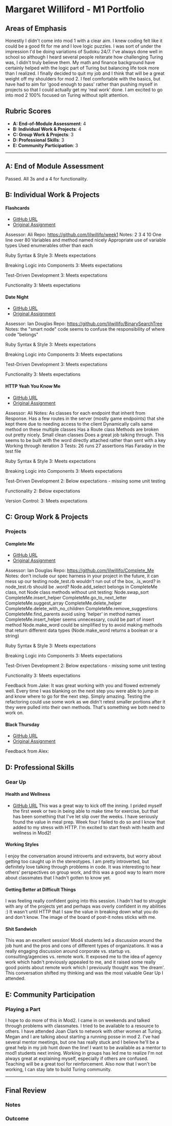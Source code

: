 # Margaret Williford - M1 Portfolio

## Areas of Emphasis

Honestly I didn't come into mod 1 with a clear aim. I knew coding felt like it could be a good fit for me and I love logic puzzles. I was sort of under the impression I'd be doing variations of Sudoku 24/7. I've always done well in school so although I heard several people reiterate how challenging Turing was, I didn't truly believe them. My math and finance background have certainly helped with the logic part of Turing but balancing life took more than I realized. I finally decided to quit my job and I think that will be a great weight off my shoulders for mod 2. I feel comfortable with the basics, but have had to aim for 'good enough to pass' rather than pushing myself  in projects so that I could actually get my 'real work' done. I am excited to go into mod 2 100% focused on Turing without split attention. 

## Rubric Scores

* **A: End-of-Module Assessment**: 4
* **B: Individual Work & Projects**: 4
* **C: Group Work & Projects**: 3
* **D: Professional Skills**: 3
* **E: Community Participation**: 3 

-----------------------

## A: End of Module Assessment

Passed. All 3s and a 4 for functionality.

## B: Individual Work & Projects

#### Flashcards

* [GitHub URL](https://github.com/lilwillifo/week1/tree/master/flashcards)
* [Original Assignment](http://backend.turing.io/module1/projects/flashcards)

Assessor: Ali
Repo: https://github.com/lilwillifo/week1
Notes:
2 3 4 10 One line over 80 Variables and method named nicely Appropriate use of variable types Used enumerables other than each

Ruby Syntax & Style
3: Meets expectations

Breaking Logic into Components
3: Meets expectations

Test-Driven Development
3: Meets expectations

Functionality
3: Meets expectations

#### Date Night

* [GitHub URL](https://github.com/lilwillifo/BinarySearchTree/tree/master/binary_search_tree)
* [Original Assignment](http://backend.turing.io/module1/projects/date_night)

Assessor: Ian Douglas
Repo: https://github.com/lilwillifo/BinarySearchTree
Notes:
the "smart node" code seems to confuse the responsibility of where code "belongs"

Ruby Syntax & Style
3: Meets expectations

Breaking Logic into Components
3: Meets expectations

Test-Driven Development
3: Meets expectations

Functionality
3: Meets expectations

#### HTTP Yeah You Know Me

* [GitHub URL](https://github.com/lilwillifo/HTTP)
* [Original Assignment](http://backend.turing.io/module1/projects/http_yeah_you_know_me)

Assessor: Ali
Notes:
As classes for each endpoint that inherit from Response.
Has a few routes in the server (mostly game endpoints) that she kept there due to needing access to the client
Dynamically calls same method on these multiple classes
Has a Route class Methods are broken out pretty nicely.
Small clean classes Does a great job talking through.
This seems to be built with the word directly attached rather than sent with a key
Working through iteration 3
Tests:
26 runs 27 assertions
Has Faraday in the test file

Ruby Syntax & Style
3: Meets expectations

Breaking Logic into Components
3: Meets expectations

Test-Driven Development
2: Below expectations - missing some unit testing

Functionality
2: Below expectations

Version Control: 
3: Meets expectations

## C: Group Work & Projects

### Projects

#### Complete Me

* [GitHub URL](https://github.com/lilwillifo/Complete_Me)
* [Original Assignment](http://backend.turing.io/module1/projects/complete_me)

Assessor: Ian Douglas
Repo: https://github.com/lilwillifo/Complete_Me
Notes:
don't include our spec harness in your project in the future, it can mess up our testing
node_test.rb wouldn't run out of the box, .is_word? in node_test.rb should be .word?
Node.add_select belongs in CompleteMe class, not Node class
methods without unit testing:
Node.swap_sort
CompleteMe.insert_helper
CompleteMe.go_to_next_letter
CompleteMe.suggest_array
CompleteMe.delete_helper
CompleteMe.delete_with_no_children
CompleteMe.remove_suggestions
CompleteMe.find_parents
avoid using 'helper' in method names
CompleteMe.insert_helper seems unnecessary, could be part of insert method
Node.make_word could be simplified
try to avoid making methods that return different data types (Node.make_word returns a boolean or a string)

Ruby Syntax & Style
3: Meets expectations

Breaking Logic into Components
3: Meets expectations

Test-Driven Development
2: Below expectations - missing some unit testing

Functionality
3: Meets expectations

Feedback from Jake: It was great working with you and flowed extremely well. Every time I was blanking on the next step you were able to jump in and know where to go for the next step. Simply amazing. Testing the refactoring could use some work as we didn't retest smaller portions after it they were pulled into their own methods. That's something we both need to work on.

#### Black Thursday

* [GitHub URL](https://github.com/lilwillifo/black_thursday)
* [Original Assignment](http://backend.turing.io/module1/projects/black_thursday)


Feedback from Alex:

## D: Professional Skills
### Gear Up
#### Health and Wellness

* [GitHub URL](https://docs.google.com/presentation/d/1udbQS8rNQX0aM0dtxHerV30W7HGVGOcWfqOpDKVVcts/edit#slide=id.g2d1b090d8b_0_655)
This was a great way to kick off the inning. I prided myself the first week or two in being able to make time for exercise, but that has been something that I've let slip over the weeks. I have seriously found the value in meal prep. Week four I failed to do so and I know that added to my stress with HTTP. I'm excited to start fresh with health and wellness in Mod2!
#### Working Styles
I enjoy the conversation around introverts and extraverts, but worry about getting too caught up in the stereotypes. I am pretty introverted, but definitely love talking through problems in code. It was interesting to hear others' perspectives on group work, and this was a good way to learn more about classmates that I hadn't gotten to know yet. 
#### Getting Better at Difficult Things
I was feeling really confident going into this session. I hadn't had to struggle with any of the projects yet and perhaps was overly confident in my abilities :) It wasn't until HTTP that I saw the value in breaking down what you do and don't know. The image of the board of post-it notes sticks with me.
#### Shit Sandwich
This was an excellent session! Mod4 students led a discussion around the job hunt and the pros and cons of different types of organizations. It was a really engaging discussion around corporate vs. startup vs. consulting/agencies vs. remote work. It exposed me to the idea of agency work which hadn't previously appealed to me, and it raised some really good points about remote work which I previously thought was 'the dream'. This conversation shifted my thinking and was the most valuable Gear Up I attended. 

## E: Community Participation

### Playing a Part
I hope to do more of this in Mod2. I came in on weekends and talked through problems with classmates. I tried to be available to a resource to others. I have attended Joan Clark to network with other women at Turing. Megan and I are talking about starting a running posse in mod 2. I've had several mentor meetings, but one has really stuck and I believe he'll be a great help in my job hunt down the line! I want to be available as a mentor to mod1 students next inning. Working in groups has led me to realize I'm not always great at explaining myself, especially if others are confused. Teaching will be a great tool for reinforcement. Also now that I won't be working, I can stay late to build Turing community. 

------------------

## Final Review

### Notes


### Outcome

